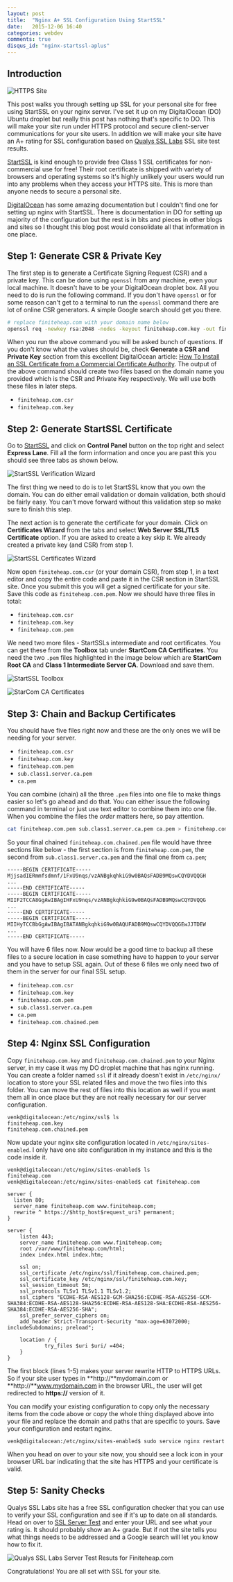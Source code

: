```yaml
---
layout: post
title:  "Nginx A+ SSL Configuration Using StartSSL"
date:   2015-12-06 16:40
categories: webdev
comments: true
disqus_id: "nginx-startssl-aplus"
---
```


## Introduction ##

<img class="center-image" src="/assets/images/chrome-https.png"
alt="HTTPS Site">

This post walks you through setting up SSL for your personal site for
free using StartSSL on your nginx server. I've set it up on my
DigitalOcean (DO) Ubuntu droplet but really this post has nothing
that's specific to DO. This will make your site run under HTTPS
protocol and secure client-server communications for your site
users. In addition we will make your site have an A+ rating for SSL
configuration based on
[Qualys SSL Labs](https://www.ssllabs.com/ssltest/) SSL site test
results.

[StartSSL](https://www.startssl.com/) is kind enough to provide free
Class 1 SSL certificates for non-commercial use for free! Their root
certificate is shipped with variety of browsers and operating systems
so it's highly unlikely your users would run into any problems when
they access your HTTPS site. This is more than anyone needs to secure
a personal site.

[DigitalOcean](https://www.digitalocean.com/) has some amazing
documentation but I couldn't find one for setting up nginx with
StartSSL. There is documentation in DO for setting up majority of the
configuration but the rest is in bits and pieces in other blogs and
sites so I thought this blog post would consolidate all that
information in one place.

## Step 1: Generate CSR & Private Key ##

The first step is to generate a Certificate Signing Request (CSR) and
a private key. This can be done using `openssl` from any machine, even
your local machine. It doesn't have to be your DigitalOcean droplet
box. All you need to do is run the following command. If you don't
have `openssl` or for some reason can't get to a terminal to run the
`openssl` command there are lot of online CSR generators. A simple
Google search should get you there.

```bash
# replace finiteheap.com with your domain name below
openssl req -newkey rsa:2048 -nodes -keyout finiteheap.com.key -out finiteheap.com.csr
```

When you run the above command you will be asked bunch of
questions. If you don't know what the values should be, check
**Generate a CSR and Private Key** section from this excellent
DigitalOcean article:
[How To Install an SSL Certificate from a Commercial Certificate Authority](https://www.digitalocean.com/community/tutorials/how-to-install-an-ssl-certificate-from-a-commercial-certificate-authority#generate-a-csr-and-private-key). The
output of the above command should create two files based on the
domain name you provided which is the CSR and Private Key
respectively. We will use both these files in later steps.

* `finiteheap.com.csr`
* `finiteheap.com.key`

## Step 2: Generate StartSSL Certificate ##

Go to [StartSSL](http://www.startssl.com/) and click on **Control
Panel** button on the top right and select **Express Lane**. Fill all the
form information and once you are past this you should see three tabs
as shown below.

<img class="center-image border" src="/assets/images/startssl-verify-tab.png"
alt="StartSSL Verification Wizard">

The first thing we need to do is to let StartSSL know that you own the
domain. You can do either email validation or domain validation, both
should be fairly easy. You can't move forward without this validation
step so make sure to finish this step.

The next action is to generate the certificate for your domain. Click
on **Certificates Wizard** from the tabs and select **Web Server
SSL/TLS Certificate** option. If you are asked to create a key skip
it. We already created a private key (and CSR) from step 1.

<img class="center-image border" src="/assets/images/startssl-generate-tab.png"
alt="StartSSL Certificates Wizard">

Now open `finiteheap.com.csr` (or your domain CSR), from step 1, in a
text editor and copy the entire code and paste it in the CSR section
in StartSSL site. Once you submit this you will get a signed
certificate for your site. Save this code as `finiteheap.com.pem`. Now
we should have three files in total:

* `finiteheap.com.csr`
* `finiteheap.com.key`
* `finiteheap.com.pem`

We need two more files - StartSSLs intermediate and root
certificates. You can get these from the **Toolbox** tab under
**StartCom CA Certificates**. You need the two `.pem` files
highlighted in the image below which are **StartCom Root CA** and
**Class 1 Intermediate Server CA**. Download and save them.

<img class="center-image border" src="/assets/images/startssl-toolbox-tab.png"
alt="StartSSL Toolbox">

<img class="center-image border" src="/assets/images/startssl-ca-certs.png"
alt="StarCom CA Certificates">

## Step 3: Chain and Backup Certificates ##

You should have five files right now and these are the only ones we
will be needing for your server.

* `finiteheap.com.csr`
* `finiteheap.com.key`
* `finiteheap.com.pem`
* `sub.class1.server.ca.pem`
* `ca.pem`

You can combine (chain) all the three `.pem` files into one file to make
things easier so let's go ahead and do that. You can either issue the
following command in terminal or just use text editor to combine them
into one file. When you combine the files the *order* matters here, so
pay attention.

```bash
cat finiteheap.com.pem sub.class1.server.ca.pem ca.pem > finiteheap.com.chained.pem
```

So your final chained `finiteheap.com.chained.pem` file would have
three sections like below - the first section is from
`finiteheap.com.pem`, the second from `sub.class1.server.ca.pem` and
the final one from `ca.pem`;

```console
-----BEGIN CERTIFICATE-----
MjjsadIERmmfsdmnf/1FxU9nqs/vzANBgkqhkiG9w0BAQsFADB9MQswCQYDVQQGH
...
-----END CERTIFICATE-----
-----BEGIN CERTIFICATE-----
MIIF2TCCA8GgAwIBAgIHFxU9nqs/vzANBgkqhkiG9w0BAQsFADB9MQswCQYDVQQG
...
-----END CERTIFICATE-----
-----BEGIN CERTIFICATE-----
MIIHyTCCBbGgAwIBAgIBATANBgkqhkiG9w0BAQUFADB9MQswCQYDVQQGEwJJTDEW
...
-----END CERTIFICATE-----
```

You will have 6 files now. Now would be a good time to backup all
these files to a secure location in case something have to happen to
your server and you have to setup SSL again. Out of these 6 files we
only need two of them in the server for our final SSL setup.

* `finiteheap.com.csr`
* `finiteheap.com.key`
* `finiteheap.com.pem`
* `sub.class1.server.ca.pem`
* `ca.pem`
* `finiteheap.com.chained.pem`

## Step 4: Nginx SSL Configuration ##

Copy `finiteheap.com.key` and `finiteheap.com.chained.pem` to your
Nginx server, in my case it was my DO droplet machine that has nginx
running. You can create a folder named `ssl` if it already doesn't
exist in `/etc/nginx/` location to store your SSL related files and
move the two files into this folder. You can move the rest of files
into this location as well if you want them all in once place but they
are not really necessary for our server configuration.

```console
venk@digitalocean:/etc/nginx/ssl$ ls
finiteheap.com.key
finiteheap.com.chained.pem
```

Now update your nginx site configuration located in
`/etc/nginx/sites-enabled`. I only have one site configuration in my
instance and this is the code inside it.

```console
venk@digitalocean:/etc/nginx/sites-enabled$ ls
finiteheap.com
venk@digitalocean:/etc/nginx/sites-enabled$ cat finiteheap.com
```

```nginx
server {
  listen 80;
  server_name finiteheap.com www.finiteheap.com;
  rewrite ^ https://$http_host$request_uri? permanent;
}

server {
    listen 443;
    server_name finiteheap.com www.finiteheap.com;
    root /var/www/finiteheap.com/html;
    index index.html index.htm;

    ssl on;
    ssl_certificate /etc/nginx/ssl/finiteheap.com.chained.pem;
    ssl_certificate_key /etc/nginx/ssl/finiteheap.com.key;
    ssl_session_timeout 5m;
    ssl_protocols TLSv1 TLSv1.1 TLSv1.2;
    ssl_ciphers "ECDHE-RSA-AES128-GCM-SHA256:ECDHE-RSA-AES256-GCM-SHA384:ECDHE-RSA-AES128-SHA256:ECDHE-RSA-AES128-SHA:ECDHE-RSA-AES256-SHA384:ECDHE-RSA-AES256-SHA";
    ssl_prefer_server_ciphers on;
    add_header Strict-Transport-Security "max-age=63072000; includeSubdomains; preload";

    location / {
            try_files $uri $uri/ =404;
    }
}
```

The first block (lines 1-5) makes your server rewrite HTTP to HTTPS
URLs. So if your site user types in **http://**mydomain.com or
**http://**www.mydomain.com in the browser URL, the user will get
redirected to **https://** version of it.

You can modify your existing configuration to copy only the necessary
items from the code above or copy the whole thing displayed above into
your file and replace the domain and paths that are specific to
yours. Save your configuration and restart nginx.

```console
venk@digitalocean:/etc/nginx/sites-enabled$ sudo service nginx restart
```

When you head on over to your site now, you should see a lock icon in
your browser URL bar indicating that the site has HTTPS and your
certificate is valid.

## Step 5: Sanity Checks ##

Qualys SSL Labs site has a free SSL configuration checker that you can
use to verify your SSL configuration and see if it's up to date on all
standards. Head on over to
[SSL Server Test](https://www.ssllabs.com/ssltest/) and enter your URL
and see what your rating is. It should probably show an A+ grade. But
if not the site tells you what things needs to be addressed and a
Google search will let you know how to fix it.

<img class="center-image" src="/assets/images/ssllabs-aplus.png"
alt="Qualys SSL Labs Server Test Resuts for Finiteheap.com">

Congratulations! You are all set with SSL for your site.
